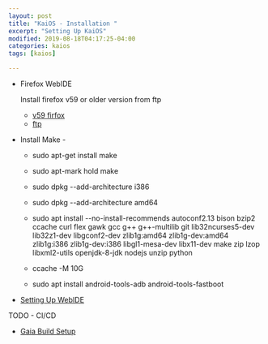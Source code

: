 ```yaml
---
layout: post
title: "KaiOS - Installation "
excerpt: "Setting Up KaiOS"
modified: 2019-08-18T04:17:25-04:00
categories: kaios
tags: [kaios]

---
```



* Firefox WebIDE

  Install firefox v59 or older version from ftp
  * [v59 firfox](https://ftp.mozilla.org/pub/firefox/releases/59.0/linux-x86_64/en-US/)
  * [ftp](https://ftp.mozilla.org/pub/firefox/releases/)

* Install Make -

  * sudo apt-get install make

  * sudo apt-mark hold make

  * sudo dpkg --add-architecture i386

  * sudo dpkg --add-architecture amd64

  * sudo apt install --no-install-recommends autoconf2.13 bison bzip2 ccache curl flex gawk gcc g++ g++-multilib git lib32ncurses5-dev lib32z1-dev libgconf2-dev zlib1g:amd64 zlib1g-dev:amd64 zlib1g:i386 zlib1g-dev:i386 libgl1-mesa-dev libx11-dev make zip lzop libxml2-utils openjdk-8-jdk nodejs unzip python
  * ccache -M 10G

  * sudo apt install android-tools-adb android-tools-fastboot



* [Setting Up WebIDE](https://developer.mozilla.org/en-US/docs/Archive/WebIDE)

TODO - CI/CD

* [Gaia Build Setup](https://developer.mozilla.org/en-US/docs/Archive/B2G_OS/B2G_OS_build_prerequisites)
